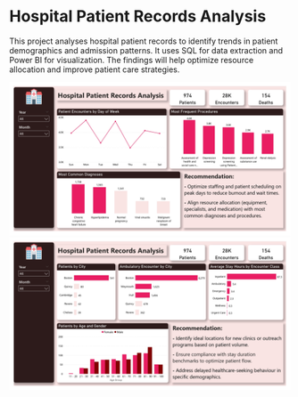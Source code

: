 # Hospital Patient Records Analysis
This project analyses hospital patient records to identify trends in patient demographics and admission patterns. It uses SQL for data extraction and Power BI for visualization. The findings will help optimize resource allocation and improve patient care strategies.

![hospital patient encounters analysis_1.jpg](https://github.com/jakejosh6751/Hospital-Patient-Records-Analysis/blob/main/hospital%20patient%20encounters%20analysis_1.jpg)
![hospital patient encounters analysis_2.jpg](https://github.com/jakejosh6751/Hospital-Patient-Records-Analysis/blob/main/hospital%20patient%20encounters%20analysis_2.jpg)
